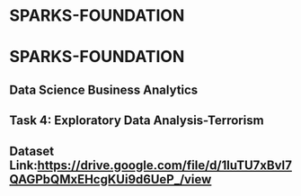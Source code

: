 # SPARKS-FOUNDATION
# SPARKS-FOUNDATION
## Data Science Business Analytics
## Task 4: Exploratory Data Analysis-Terrorism
## Dataset Link:https://drive.google.com/file/d/1luTU7xBvI7QAGPbQMxEHcgKUi9d6UeP_/view
